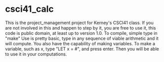 # csci41_calc
This is the project_management project for Kerney's CSCI41 class. If you are not involved in this and happen to step by it, you are free to use it, this code is public domain, at least up to version 1.0.
To compile, simple type in "make"
Use is pretty basic, type in any sequence of viable arithmetic and it will compute. You also have the capability of making variables.
To make a variable, such as x, type "LET x = #", and press enter. Then you will be able to use it in your computations.
